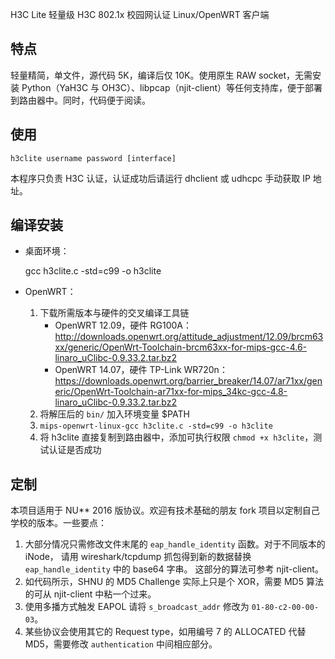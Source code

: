 H3C Lite 轻量级 H3C 802.1x 校园网认证 Linux/OpenWRT 客户端

## 特点

轻量精简，单文件，源代码 5K，编译后仅 10K。使用原生 RAW socket，无需安装 Python（YaH3C 与 OH3C）、libpcap（njit-client）等任何支持库，便于部署到路由器中。同时，代码便于阅读。

## 使用

    h3clite username password [interface]

本程序只负责 H3C 认证，认证成功后请运行 dhclient 或 udhcpc 手动获取 IP 地址。

## 编译安装

- 桌面环境：

    gcc h3clite.c -std=c99 -o h3clite

- OpenWRT：
    1. 下载所需版本与硬件的交叉编译工具链
        - OpenWRT 12.09，硬件 RG100A：<http://downloads.openwrt.org/attitude_adjustment/12.09/brcm63xx/generic/OpenWrt-Toolchain-brcm63xx-for-mips-gcc-4.6-linaro_uClibc-0.9.33.2.tar.bz2>
        - OpenWRT 14.07，硬件 TP-Link WR720n：<https://downloads.openwrt.org/barrier_breaker/14.07/ar71xx/generic/OpenWrt-Toolchain-ar71xx-for-mips_34kc-gcc-4.8-linaro_uClibc-0.9.33.2.tar.bz2> 
    2. 将解压后的 `bin/` 加入环境变量 $PATH
    3. `mips-openwrt-linux-gcc h3clite.c -std=c99 -o h3clite`
    4. 将 h3clite 直接复制到路由器中，添加可执行权限 `chmod +x h3clite`，测试认证是否成功

## 定制

本项目适用于 NU** 2016 版协议。欢迎有技术基础的朋友 fork 项目以定制自己学校的版本。一些要点：

1. 大部分情况只需修改文件末尾的 `eap_handle_identity` 函数。对于不同版本的 iNode，
请用 wireshark/tcpdump 抓包得到新的数据替换 `eap_handle_identity` 中的 base64 字串。
这部分的算法可参考 njit-client。
2. 如代码所示，SHNU 的 MD5 Challenge 实际上只是个 XOR，需要 MD5 算法的可从 njit-client 中粘一个过来。
3. 使用多播方式触发 EAPOL 请将 `s_broadcast_addr` 修改为 `01-80-c2-00-00-03`。
4. 某些协议会使用其它的 Request type，如用编号 7 的 ALLOCATED 代替 MD5，需要修改 `authentication` 中间相应部分。

